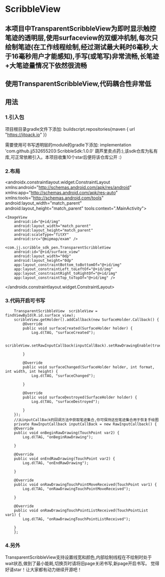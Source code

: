 # ScribbleView


##  本项目中TransparentScribbleView为即时显示触控笔迹的透明层,使用surfaceview的双缓冲机制,每次只绘制笔迹(在工作线程绘制,经过测试最大耗时6毫秒,大于16毫秒用户才能感知),手写(或笔写)非常流畅,长笔迹+大笔迹量情况下依然很流畅

##  使用TransparentScribbleView,代码耦合性非常低




##  用法

###  1.引入包

项目根目录gradle文件下添加: 
buildscript.repositories{maven { url "https://jitpack.io" }}

需要使用可书写透明层的module的gradle下添加:
implementation 'com.github.jj532655203:ScribbleSdk:1.0.0'		葫芦里卖点药:),该sdk仓库为私有库,可正常依赖引入。本项目收集10个star后便将该仓库公开  :）  

###  2.布局
<androidx.constraintlayout.widget.ConstraintLayout xmlns:android="http://schemas.android.com/apk/res/android"
    xmlns:app="http://schemas.android.com/apk/res-auto"
    xmlns:tools="http://schemas.android.com/tools"
    android:layout_width="match_parent"
    android:layout_height="match_parent"
    tools:context=".MainActivity">

    <ImageView
        android:id="@+id/img"
        android:layout_width="match_parent"
        android:layout_height="match_parent"
        android:scaleType="fitXY"
        android:src="@mipmap/exam" />

    <com.jj.scribble_sdk_pen.TransparentScribbleView
        android:id="@+id/surface_view"
        android:layout_width="0dp"
        android:layout_height="0dp"
        app:layout_constraintBottom_toBottomOf="@+id/img"
        app:layout_constraintLeft_toLeftOf="@+id/img"
        app:layout_constraintRight_toRightOf="@+id/img"
        app:layout_constraintTop_toTopOf="@+id/img" />

</androidx.constraintlayout.widget.ConstraintLayout>

###  3.代码开启可书写
		TransparentScribbleView  scribleView = findViewById(R.id.surface_view);
        scribleView.getHolder().addCallback(new SurfaceHolder.Callback() {
            @Override
            public void surfaceCreated(SurfaceHolder holder) {
                Log.d(TAG, "surfaceCreated");

                scribleView.setRawInputCallback(inputCallBack).setRawDrawingEnable(true);

            }

            @Override
            public void surfaceChanged(SurfaceHolder holder, int format, int width, int height) {
                Log.d(TAG, "surfaceChanged");

            }

            @Override
            public void surfaceDestroyed(SurfaceHolder holder) {
                Log.d(TAG, "surfaceDestroyed");

            }
        });
		//从inputCallBack的回调方法中获取笔迹集合,你可保持这些笔迹集合用于恢复手绘图
		private RawInputCallback inputCallBack = new RawInputCallback() {
        @Override
        public void onBeginRawDrawing(TouchPoint var2) {
            Log.d(TAG, "onBeginRawDrawing");

        }

        @Override
        public void onEndRawDrawing(TouchPoint var2) {
            Log.d(TAG, "onEndRawDrawing");

        }

        @Override
        public void onRawDrawingTouchPointMoveReceived(TouchPoint var1) {
            Log.d(TAG, "onRawDrawingTouchPointMoveReceived");

        }

        @Override
        public void onRawDrawingTouchPointListReceived(TouchPointList var1) {
            Log.d(TAG, "onRawDrawingTouchPointListReceived");

        }
		};


###  4.另外
TransparentScribbleView支持设置线宽和颜色,内部绘制线程在不绘制时处于wait状态,做到了最小能耗,切换页时请将旧page关闭书写,新page开启书写。
觉得好请star！让大家都有动力继续开源吧！







